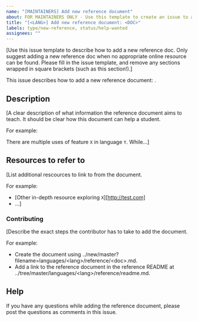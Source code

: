 ```yaml
---
name: "[MAINTAINERS] Add new reference document"
about: FOR MAINTAINERS ONLY - Use this template to create an issue to add a new reference document
title: "[<LANG>] Add new reference document: <DOC>"
labels: type/new-reference, status/help-wanted
assignees: ""
---
```


[Use this issue template to describe how to add a new reference doc. Only suggest adding a new reference doc when no appropriate online resource can be found. Please fill in the issue template, and remove any sections wrapped in square brackets (such as this section!).]

This issue describes how to add a new <LANG> reference document: <DOC>.

## Description

[A clear description of what information the reference document aims to teach. It should be clear how this document can help a student.

For example:

There are multiple uses of feature `X` in language `Y`. While...]

## Resources to refer to

[List additional rescources to link to from the document.

For example:

- [Other in-depth resource exploring `X`][http://test.com]
- ...]

### Contributing

[Describe the exact steps the contributor has to take to add the document.

For example:

- Create the document using ../new/master?filename=languages/&lt;lang&gt;/reference/&lt;doc&gt;.md.
- Add a link to the reference document in the reference README at ../tree/master/languages/&lt;lang&gt;/reference/readme.md.

## Help

If you have any questions while adding the reference document, please post the questions as comments in this issue.
